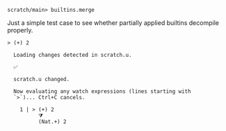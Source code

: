 ``` ucm :hide
scratch/main> builtins.merge
```

Just a simple test case to see whether partially applied
builtins decompile properly.

``` unison
> (+) 2
```

``` ucm :added-by-ucm
  Loading changes detected in scratch.u.

  ✅
  
  scratch.u changed.
  
  Now evaluating any watch expressions (lines starting with
  `>`)... Ctrl+C cancels.

    1 | > (+) 2
          ⧩
          (Nat.+) 2

```

